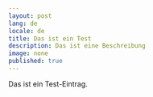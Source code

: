 ```yaml
---
layout: post
lang: de
locale: de
title: Das ist ein Test
description: Das ist eine Beschreibung
image: none
published: true
---
```

Das ist ein Test-Eintrag.